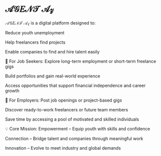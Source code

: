# 𝒜𝒢𝐸𝒩𝒯 𝒜𝓏

𝒜𝒢𝐸𝒩𝒯 𝒜𝓏 is a digital platform designed to:

Reduce youth unemployment

Help freelancers find projects

Enable companies to find and hire talent easily

👥 For Job Seekers:
Explore long-term employment or short-term freelance gigs

Build portfolios and gain real-world experience

Access opportunities that support financial independence and career growth

🏢 For Employers:
Post job openings or project-based gigs

Discover ready-to-work freelancers or future team members

Save time by accessing a pool of motivated and skilled individuals

💡 Core Mission:
Empowerment – Equip youth with skills and confidence

Connection – Bridge talent and companies through meaningful work

Innovation – Evolve to meet industry and global demands

